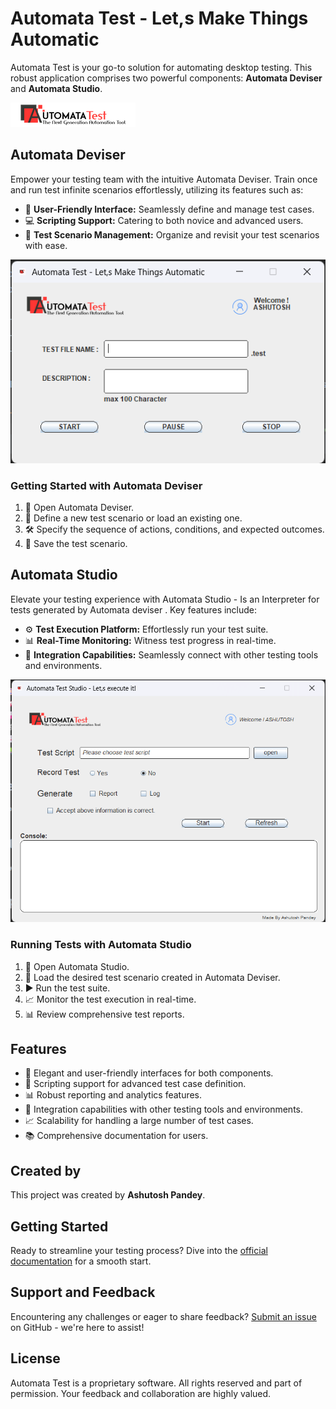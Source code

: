 # Automata Test - Let,s Make Things Automatic

Automata Test is your go-to solution for automating desktop testing. This robust application comprises two powerful components: **Automata Deviser** and **Automata Studio**.

![Automata Test Logo](logo.png)

## Automata Deviser

Empower your testing team with the intuitive Automata Deviser. Train once and run test infinite scenarios effortlessly, utilizing its features such as:

- 🌟 **User-Friendly Interface:** Seamlessly define and manage test cases.
- 💻 **Scripting Support:** Catering to both novice and advanced users.
- 📂 **Test Scenario Management:** Organize and revisit your test scenarios with ease.

![Automata Deviser Interface](img/deviser.png)

### Getting Started with Automata Deviser

1. 🚀 Open Automata Deviser.
2. 📝 Define a new test scenario or load an existing one.
3. 🛠 Specify the sequence of actions, conditions, and expected outcomes.
4. 💾 Save the test scenario.

## Automata Studio

Elevate your testing experience with Automata Studio - Is an Interpreter for tests generated by Automata deviser . Key features include:

- ⚙️ **Test Execution Platform:** Effortlessly run your test suite.
- 📊 **Real-Time Monitoring:** Witness test progress in real-time.
- 🔗 **Integration Capabilities:** Seamlessly connect with other testing tools and environments.

![Automata Studio Dashboard](img/studio.png)

### Running Tests with Automata Studio

1. 🚀 Open Automata Studio.
2. 🔄 Load the desired test scenario created in Automata Deviser.
3. ▶️ Run the test suite.
4. 📈 Monitor the test execution in real-time.
5. 📊 Review comprehensive test reports.

## Features

- 🎨 Elegant and user-friendly interfaces for both components.
- 🚀 Scripting support for advanced test case definition.
- 📊 Robust reporting and analytics features.
- 🔗 Integration capabilities with other testing tools and environments.
- 📈 Scalability for handling a large number of test cases.
- 📚 Comprehensive documentation for users.

## Created by

This project was created by **Ashutosh Pandey**.

## Getting Started

Ready to streamline your testing process? Dive into the [official documentation](link-to-docs) for a smooth start.

## Support and Feedback

Encountering any challenges or eager to share feedback? [Submit an issue](link-to-issues) on GitHub - we're here to assist!

## License

Automata Test is a proprietary software. All rights reserved and part of permission. Your feedback and collaboration are highly valued.
